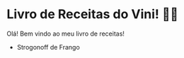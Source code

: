 # Livro de Receitas do Vini! :man_cook:

Olá! Bem vindo ao meu livro de receitas!

- Strogonoff de Frango
